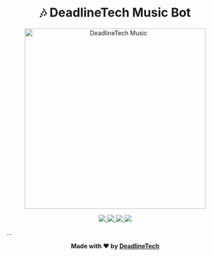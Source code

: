 <h1 align="center">
    🎶 DeadlineTech Music Bot
</h1>

<p align="center">
    <img src="https://files.catbox.moe/lxn8yz.jpg" width="420" alt="DeadlineTech Music">
</p>

<p align="center">
    <a href="https://github.com/deadlineTech/Music/stargazers">
        <img src="https://img.shields.io/github/stars/deadlineTech/Music?color=gold&style=for-the-badge&logo=github" />
    </a>
    <a href="https://github.com/deadlineTech/Music/network/members">
        <img src="https://img.shields.io/github/forks/deadlineTech/Music?color=blue&style=for-the-badge&logo=github" />
    </a>
    <a href="https://github.com/deadlineTech/Music/blob/master/LICENSE">
        <img src="https://img.shields.io/github/license/deadlineTech/Music?color=purple&style=for-the-badge&logo=open-source-initiative" />
    </a>
    <a href="https://www.python.org">
        <img src="https://img.shields.io/badge/Built%20With-Python-3776AB?style=for-the-badge&logo=python&logoColor=yellow" />
    </a>
</p>

...

<p align="center">
  <strong>Made with ❤️ by <a href="https://t.me/DeadlineTechTeam">DeadlineTech</a></strong>
</p>
